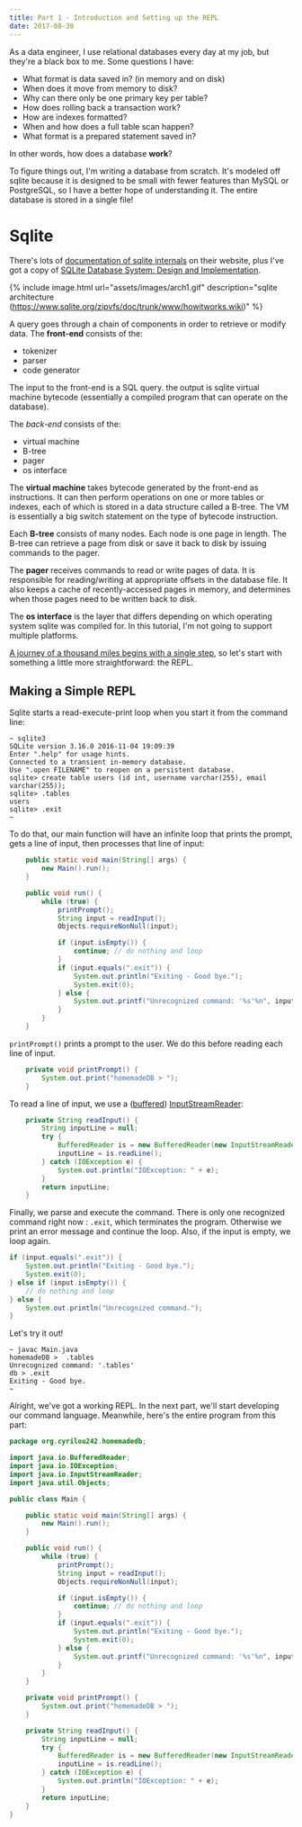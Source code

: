 ```yaml
---
title: Part 1 - Introduction and Setting up the REPL
date: 2017-08-30
---
```


As a data engineer, I use relational databases every day at my job, but they're a black box to me. Some questions I have:
- What format is data saved in? (in memory and on disk)
- When does it move from memory to disk?
- Why can there only be one primary key per table?
- How does rolling back a transaction work?
- How are indexes formatted?
- When and how does a full table scan happen?
- What format is a prepared statement saved in?

In other words, how does a database **work**?

To figure things out, I'm writing a database from scratch. It's modeled off sqlite because it is designed to be small with fewer features than MySQL or PostgreSQL, so I have a better hope of understanding it. The entire database is stored in a single file!

# Sqlite

There's lots of [documentation of sqlite internals](https://www.sqlite.org/arch.html) on their website, plus I've got a copy of [SQLite Database System: Design and Implementation](https://play.google.com/store/books/details?id=9Z6IQQnX1JEC).

{% include image.html url="assets/images/arch1.gif" description="sqlite architecture (https://www.sqlite.org/zipvfs/doc/trunk/www/howitworks.wiki)" %}

A query goes through a chain of components in order to retrieve or modify data. The **front-end** consists of the:
- tokenizer
- parser
- code generator

The input to the front-end is a SQL query. the output is sqlite virtual machine bytecode (essentially a compiled program that can operate on the database).

The _back-end_ consists of the:
- virtual machine
- B-tree
- pager
- os interface

The **virtual machine** takes bytecode generated by the front-end as instructions. It can then perform operations on one or more tables or indexes, each of which is stored in a data structure called a B-tree. The VM is essentially a big switch statement on the type of bytecode instruction.

Each **B-tree** consists of many nodes. Each node is one page in length. The B-tree can retrieve a page from disk or save it back to disk by issuing commands to the pager.

The **pager** receives commands to read or write pages of data. It is responsible for reading/writing at appropriate offsets in the database file. It also keeps a cache of recently-accessed pages in memory, and determines when those pages need to be written back to disk.

The **os interface** is the layer that differs depending on which operating system sqlite was compiled for. In this tutorial, I'm not going to support multiple platforms.

[A journey of a thousand miles begins with a single step](https://en.wiktionary.org/wiki/a_journey_of_a_thousand_miles_begins_with_a_single_step), so let's start with something a little more straightforward: the REPL.

## Making a Simple REPL

Sqlite starts a read-execute-print loop when you start it from the command line:

```shell
~ sqlite3
SQLite version 3.16.0 2016-11-04 19:09:39
Enter ".help" for usage hints.
Connected to a transient in-memory database.
Use ".open FILENAME" to reopen on a persistent database.
sqlite> create table users (id int, username varchar(255), email varchar(255));
sqlite> .tables
users
sqlite> .exit
~
```

To do that, our main function will have an infinite loop that prints the prompt, gets a line of input, then processes that line of input:

```java
    public static void main(String[] args) {
        new Main().run();
    }

    public void run() {
        while (true) {
            printPrompt();
            String input = readInput();
            Objects.requireNonNull(input);

            if (input.isEmpty()) {
                continue; // do nothing and loop
            }
            if (input.equals(".exit")) {
                System.out.println("Exiting - Good bye.");
                System.exit(0);
            } else {
                System.out.printf("Unrecognized command: '%s'%n", input);
            }
        }
    }
```


`printPrompt()` prints a prompt to the user. We do this before reading each line of input.

```java
    private void printPrompt() {
        System.out.print("homemadeDB > ");
    }
```

To read a line of input, we use a ([buffered](https://docs.oracle.com/javase/8/docs/api/java/io/BufferedReader.html)) [InputStreamReader](https://docs.oracle.com/en/java/javase/11/docs/api/java.base/java/io/InputStreamReader.html):


```java
    private String readInput() {
        String inputLine = null;
        try {
            BufferedReader is = new BufferedReader(new InputStreamReader(System.in));
            inputLine = is.readLine();
        } catch (IOException e) {
            System.out.println("IOException: " + e);
        }
        return inputLine;
    }
```

Finally, we parse and execute the command.
There is only one recognized command right now : `.exit`, which terminates the program. Otherwise we print an error message and continue the loop.
Also, if the input is empty, we loop again.

```java
if (input.equals(".exit")) {
    System.out.println("Exiting - Good bye.");
    System.exit(0);
} else if (input.isEmpty()) {
    // do nothing and loop
} else {
    System.out.println("Unrecognized command.");
}
```

Let's try it out!
```shell
~ javac Main.java
homemadeDB >  .tables
Unrecognized command: '.tables'
db > .exit
Exiting - Good bye.
~
```

Alright, we've got a working REPL. In the next part, we'll start developing our command language. Meanwhile, here's the entire program from this part:

```java
package org.cyrilou242.homemadedb;

import java.io.BufferedReader;
import java.io.IOException;
import java.io.InputStreamReader;
import java.util.Objects;

public class Main {

    public static void main(String[] args) {
        new Main().run();
    }

    public void run() {
        while (true) {
            printPrompt();
            String input = readInput();
            Objects.requireNonNull(input);

            if (input.isEmpty()) {
                continue; // do nothing and loop
            }
            if (input.equals(".exit")) {
                System.out.println("Exiting - Good bye.");
                System.exit(0);
            } else {
                System.out.printf("Unrecognized command: '%s'%n", input);
            }
        }
    }

    private void printPrompt() {
        System.out.print("homemadeDB > ");
    }

    private String readInput() {
        String inputLine = null;
        try {
            BufferedReader is = new BufferedReader(new InputStreamReader(System.in));
            inputLine = is.readLine();
        } catch (IOException e) {
            System.out.println("IOException: " + e);
        }
        return inputLine;
    }
}
```
